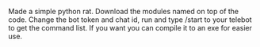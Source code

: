 Made a simple python rat. Download the modules named on top of the code. Change the bot token and chat id, run and type /start to your telebot to get the command list. If you want you can compile it to an exe for easier use.
